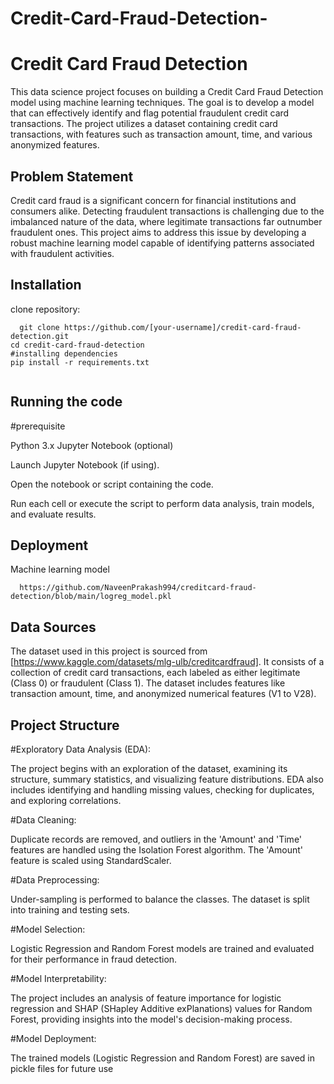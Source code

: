 # Credit-Card-Fraud-Detection-

# Credit Card Fraud Detection

This data science project focuses on building a Credit Card Fraud Detection model using machine learning techniques. The goal is to develop a model that can effectively identify and flag potential fraudulent credit card transactions. The project utilizes a dataset containing credit card transactions, with features such as transaction amount, time, and various anonymized features.


## Problem Statement
Credit card fraud is a significant concern for financial institutions and consumers alike. Detecting fraudulent transactions is challenging due to the imbalanced nature of the data, where legitimate transactions far outnumber fraudulent ones. This project aims to address this issue by developing a robust machine learning model capable of identifying patterns associated with fraudulent activities.
## Installation
clone repository:

```
  git clone https://github.com/[your-username]/credit-card-fraud-detection.git
cd credit-card-fraud-detection
#installing dependencies
pip install -r requirements.txt


```

    
## Running the code
#prerequisite

Python 3.x
Jupyter Notebook (optional)

Launch Jupyter Notebook (if using).

Open the notebook or script containing the code.

Run each cell or execute the script to perform data analysis, train models, and evaluate results.


## Deployment

Machine learning model

```
  https://github.com/NaveenPrakash994/creditcard-fraud-detection/blob/main/logreg_model.pkl
```


## Data Sources
The dataset used in this project is sourced from [https://www.kaggle.com/datasets/mlg-ulb/creditcardfraud]. It consists of a collection of credit card transactions, each labeled as either legitimate (Class 0) or fraudulent (Class 1). The dataset includes features like transaction amount, time, and anonymized numerical features (V1 to V28).
## Project Structure
#Exploratory Data Analysis (EDA):

The project begins with an exploration of the dataset, examining its structure, summary statistics, and visualizing feature distributions. EDA also includes identifying and handling missing values, checking for duplicates, and exploring correlations.

#Data Cleaning:

Duplicate records are removed, and outliers in the 'Amount' and 'Time' features are handled using the Isolation Forest algorithm. The 'Amount' feature is scaled using StandardScaler.

#Data Preprocessing:

Under-sampling is performed to balance the classes. The dataset is split into training and testing sets.

#Model Selection:

Logistic Regression and Random Forest models are trained and evaluated for their performance in fraud detection.

#Model Interpretability: 

The project includes an analysis of feature importance for logistic regression and SHAP (SHapley Additive exPlanations) values for Random Forest, providing insights into the model's decision-making process.

#Model Deployment:

The trained models (Logistic Regression and Random Forest) are saved in pickle files for future use
